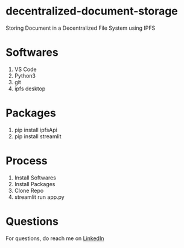 # decentralized-document-storage
Storing Document in a Decentralized File System using IPFS

# Softwares
1. VS Code
2. Python3
3. git
4. ipfs desktop

# Packages
1. pip install ipfsApi
2. pip install streamlit

# Process
1. Install Softwares
2. Install Packages
3. Clone Repo
4. streamlit run app.py

# Questions
For questions, do reach me on <a href="https://linkedin.com/in/MadhuPIoT">LinkedIn</a>
